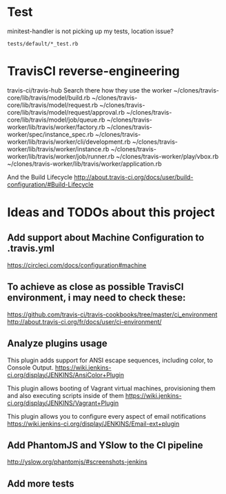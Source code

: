 # Test

minitest-handler is not picking up my tests, location issue?

`tests/default/*_test.rb`

# TravisCI reverse-engineering

travis-ci/travis-hub Search there how they use the worker
~/clones/travis-core/lib/travis/model/build.rb
~/clones/travis-core/lib/travis/model/request.rb
~/clones/travis-core/lib/travis/model/request/approval.rb
~/clones/travis-core/lib/travis/model/job/queue.rb
~/clones/travis-worker/lib/travis/worker/factory.rb
~/clones/travis-worker/spec/instance_spec.rb
~/clones/travis-worker/lib/travis/worker/cli/development.rb
~/clones/travis-worker/lib/travis/worker/instance.rb
~/clones/travis-worker/lib/travis/worker/job/runner.rb
~/clones/travis-worker/play/vbox.rb
~/clones/travis-worker/lib/travis/worker/application.rb

And the Build Lifecycle
http://about.travis-ci.org/docs/user/build-configuration/#Build-Lifecycle

# Ideas and TODOs about this project

## Add support about Machine Configuration to .travis.yml
https://circleci.com/docs/configuration#machine

## To achieve as close as possible TravisCI environment, i may need to check these:
https://github.com/travis-ci/travis-cookbooks/tree/master/ci_environment
http://about.travis-ci.org/fr/docs/user/ci-environment/

## Analyze plugins usage
This plugin adds support for ANSI escape sequences, including color, to Console Output.
https://wiki.jenkins-ci.org/display/JENKINS/AnsiColor+Plugin

This plugin allows booting of Vagrant virtual machines, provisioning them and also executing scripts inside of them
https://wiki.jenkins-ci.org/display/JENKINS/Vagrant+Plugin

This plugin allows you to configure every aspect of email notifications
https://wiki.jenkins-ci.org/display/JENKINS/Email-ext+plugin

## Add PhantomJS and YSlow to the CI pipeline
http://yslow.org/phantomjs/#screenshots-jenkins

## Add more tests
